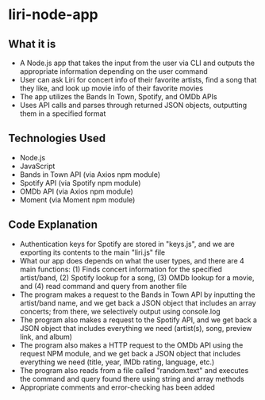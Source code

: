 # liri-node-app

## What it is
- A Node.js app that takes the input from the user via CLI and outputs the appropriate information depending on the user command
- User can ask Liri for concert info of their favorite artists, find a song that they like, and look up movie info of their favorite movies
- The app utilizes the Bands In Town, Spotify, and OMDb APIs
- Uses API calls and parses through returned JSON objects, outputting them in a specified format

## Technologies Used
- Node.js
- JavaScript
- Bands in Town API (via Axios npm module)
- Spotify API (via Spotify npm module)
- OMDb API (via Axios npm module)
- Moment (via Moment npm module)

## Code Explanation
- Authentication keys for Spotify are stored in "keys.js", and we are exporting its contents to the main "liri.js" file
- What our app does depends on what the user types, and there are 4 main functions: (1) Finds concert information for the specified artist/band, (2) Spotify lookup for a song, (3) OMDb lookup for a movie, and (4) read command and query from another file
- The program makes a request to the Bands in Town API by inputting the artist/band name, and we get back a JSON object that includes an array concerts; from there, we selectively output using console.log
- The program also makes a request to the Spotify API, and we get back a JSON object that includes everything we need (artist(s), song, preview link, and album)
- The program also makes a HTTP request to the OMDb API using the request NPM module, and we get back a JSON object that includes everything we need (title, year, IMDb rating, language, etc.)
- The program also reads from a file called "random.text" and executes the command and query found there using string and array methods
- Appropriate comments and error-checking has been added
